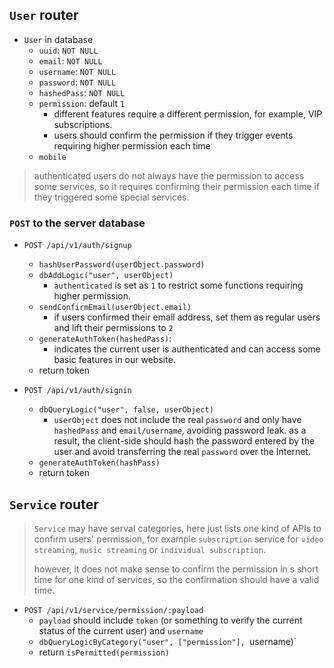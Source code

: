 ## `User` router

- `User` in database
  - `uuid`: `NOT NULL`
  - `email`: `NOT NULL`
  - `username`: `NOT NULL`
  - `password`: `NOT NULL`
  - `hashedPass`: `NOT NULL`
  - `permission`: default `1`
    - different features require a different permission, for example, VIP subscriptions.
    - users should confirm the permission if they trigger events requiring higher permission each time
  - `mobile`

> authenticated users do not always have the permission to access some services, so it requires confirming their permission each time if they triggered some special services.

### `POST` to the server database
- `POST /api/v1/auth/signup`
  - `hashUserPassword(userObject.password)`
  - `dbAddLogic("user", userObject)`
    - `authenticated` is set as `1` to restrict some functions requiring higher permission.
  - `sendConfirmEmail(userObject.email)`
    - if users confirmed their email address, set them as regular users and lift their permissions to `2`
  - `generateAuthToken(hashedPass)`:
    - indicates the current user is authenticated and can access some basic features in our website.
  - return token

- `POST /api/v1/auth/signin`
  - `dbQueryLogic("user", false, userObject)`
    - `userObject` does not include the real `password` and only have `hashedPass` and `email/username`, avoiding password leak. as a result, the client-side should hash the password entered by the user and avoid transferring the real `password` over the Internet.
  - `generateAuthToken(hashPass)`
  - return token

## `Service` router

> `Service` may have serval categories, here just lists one kind of APIs to confirm users' permission, for example `subscription` service for `video streaming`, `music streaming` or `individual subscription`.
> 
> however, it does not make sense to confirm the permission in s short time for one kind of services, so the confirmation should have a valid time.

- `POST /api/v1/service/permission/:payload`
  - `payload` should include `token` (or something to verify the current status of the current user) and `username`
  - `dbQueryLogicByCategory("user", ["permission"], `username)`
  - return `isPermitted(permission)`